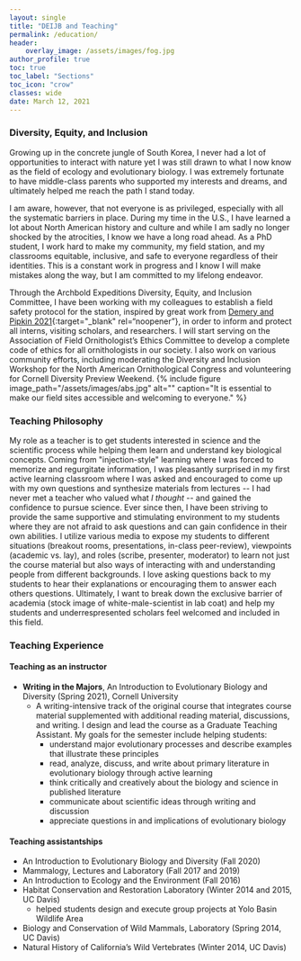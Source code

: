 ```yaml
---
layout: single
title: "DEIJB and Teaching"
permalink: /education/
header:
    overlay_image: /assets/images/fog.jpg
author_profile: true
toc: true
toc_label: "Sections"
toc_icon: "crow"
classes: wide
date: March 12, 2021
---
```



### Diversity, Equity, and Inclusion

Growing up in the concrete jungle of South Korea, I never had a lot of opportunities to interact with nature yet I was still drawn to what I now know as the field of ecology and evolutionary biology. I was extremely fortunate to have middle-class parents who supported my interests and dreams, and ultimately helped me reach the path I stand today.

I am aware, however, that not everyone is as privileged, especially with all the systematic barriers in place. During my time in the U.S., I have learned a lot about North American history and culture and while I am sadly no longer shocked by the atrocities, I know we have a long road ahead. As a PhD student, I work hard to make my community, my field station, and my classrooms equitable, inclusive, and safe to everyone regardless of their identities. This is a constant work in progress and I know I will make mistakes along the way, but I am committed to my lifelong endeavor. 

Through the Archbold Expeditions Diversity, Equity, and Inclusion Committee, I have been working with my colleagues to establish a field safety protocol for the station, inspired by great work from [Demery and Pipkin 2021](https://www.nature.com/articles/s41559-020-01328-5?proof=t){:target="\_blank" rel=“noopener”}, in order to inform and protect all interns, visiting scholars, and researchers. I will start serving on the Association of Field Ornithologist’s Ethics Committee to develop a complete code of ethics
for all ornithologists in our society. I also work on various community efforts, including moderating the Diversity and Inclusion Workshop for the North American Ornithological Congress and volunteering for Cornell Diversity Preview Weekend.
{% include figure image_path="/assets/images/abs.jpg" alt="" caption="It is essential to make our field sites accessible and welcoming to everyone." %}


### Teaching Philosophy
My role as a teacher is to get students interested in science and the scientific process while helping them learn and understand key biological concepts. Coming from "injection-style" learning where I was forced to memorize and regurgitate information, I was pleasantly surprised in my first active learning classroom where I was asked and encouraged to come up with my own questions and synthesize materials from lectures -- I had never met a teacher who valued what *I thought* -- and gained the confidence to pursue science. Ever since then, I have been striving to provide the same supportive and stimulating environment to my students where they are not afraid to ask questions and can gain confidence in their own abilities. I utilize various media to expose my students to different situations (breakout rooms, presentations, in-class peer-review), viewpoints (academic vs. lay), and roles (scribe, presenter, moderator) to learn not just the course material but also ways of interacting with and understanding people from different backgrounds. I love asking questions back to my students to hear their explanations or encouraging them to answer each others questions. Ultimately, I want to break down the exclusive barrier of academia (stock image of white-male-scientist in lab coat) and help my students and underrespresented scholars feel welcomed and included in this field.


### Teaching Experience
#### Teaching as an instructor
  - **Writing in the Majors**, An Introduction to Evolutionary Biology and Diversity (Spring 2021), Cornell University 
    - A writing-intensive track of the original course that integrates course material supplemented with additional reading material, discussions, and writing. I design and lead the course as a Graduate Teaching Assistant. My goals for the semester include helping students:
      - understand major evolutionary processes and describe examples that illustrate these principles
      - read, analyze, discuss, and write about primary literature in evolutionary biology through active learning
      - think critically and creatively about the biology and science in published literature
      - communicate about scientific ideas through writing and discussion
      - appreciate questions in and implications of evolutionary biology

#### Teaching assistantships
  - An Introduction to Evolutionary Biology and Diversity (Fall 2020)
  - Mammalogy, Lectures and Laboratory (Fall 2017 and 2019)
  - An Introduction to Ecology and the Environment (Fall 2016)
  - Habitat Conservation and Restoration Laboratory (Winter 2014 and 2015, UC Davis)
      - helped students design and execute group projects at Yolo Basin Wildlife Area
  - Biology and Conservation of Wild Mammals, Laboratory (Spring 2014, UC Davis)
  - Natural History of California’s Wild Vertebrates (Winter 2014, UC Davis)

